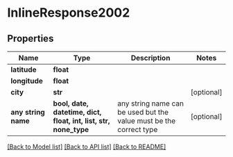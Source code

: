 # InlineResponse2002


## Properties
Name | Type | Description | Notes
------------ | ------------- | ------------- | -------------
**latitude** | **float** |  | 
**longitude** | **float** |  | 
**city** | **str** |  | [optional] 
**any string name** | **bool, date, datetime, dict, float, int, list, str, none_type** | any string name can be used but the value must be the correct type | [optional]

[[Back to Model list]](../README.md#documentation-for-models) [[Back to API list]](../README.md#documentation-for-api-endpoints) [[Back to README]](../README.md)


